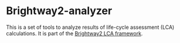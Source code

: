 # Brightway2-analyzer

This is a set of tools to analyze results of life-cycle assessment (LCA) calculations. It is part of the [Brightway2 LCA framework](https://brightway.dev).
